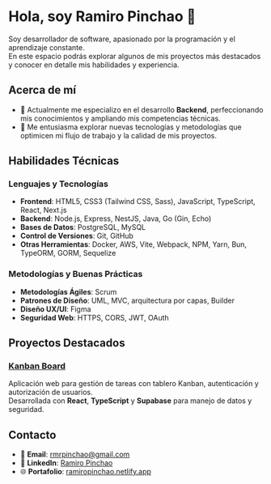 # Hola, soy Ramiro Pinchao 👋

Soy desarrollador de software, apasionado por la programación y el aprendizaje constante.  
En este espacio podrás explorar algunos de mis proyectos más destacados y conocer en detalle mis habilidades y experiencia.

## Acerca de mí

- 🌱 Actualmente me especializo en el desarrollo **Backend**, perfeccionando mis conocimientos y ampliando mis competencias técnicas.  
- 🚀 Me entusiasma explorar nuevas tecnologías y metodologías que optimicen mi flujo de trabajo y la calidad de mis proyectos.

## Habilidades Técnicas

### Lenguajes y Tecnologías
- **Frontend**: HTML5, CSS3 (Tailwind CSS, Sass), JavaScript, TypeScript, React, Next.js  
- **Backend**: Node.js, Express, NestJS, Java, Go (Gin, Echo)  
- **Bases de Datos**: PostgreSQL, MySQL  
- **Control de Versiones**: Git, GitHub  
- **Otras Herramientas**: Docker, AWS, Vite, Webpack, NPM, Yarn, Bun, TypeORM, GORM, Sequelize  

### Metodologías y Buenas Prácticas
- **Metodologías Ágiles**: Scrum  
- **Patrones de Diseño**: UML, MVC, arquitectura por capas, Builder  
- **Diseño UX/UI**: Figma  
- **Seguridad Web**: HTTPS, CORS, JWT, OAuth  

## Proyectos Destacados

### [Kanban Board](https://github.com/PinchaoRamiro/kanban-board)  
Aplicación web para gestión de tareas con tablero Kanban, autenticación y autorización de usuarios.  
Desarrollada con **React**, **TypeScript** y **Supabase** para manejo de datos y seguridad.

## Contacto

- 📧 **Email**: rmrpinchao@gmail.com  
- 💼 **LinkedIn**: [Ramiro Pinchao](https://co.linkedin.com/in/ramiro-antonio-pinchao-chachinoy-5038a931b)  
- 🌐 **Portafolio**: [ramiropinchao.netlify.app](https://ramiropinchao.netlify.app/) 
